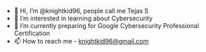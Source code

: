 - 👋 Hi, I’m @knightkid96, people call me Tejas S
- 👀 I’m interested in learning about Cybersecurity
- 🌱 I’m currently preparing for Google Cybersecurity Professional Certification
- 📫 How to reach me - knightkid96@gmail.com


<!---
knightkid96/knightkid96 is a ✨ special ✨ repository because its `README.md` (this file) appears on your GitHub profile.
You can click the Preview link to take a look at your changes.
--->
